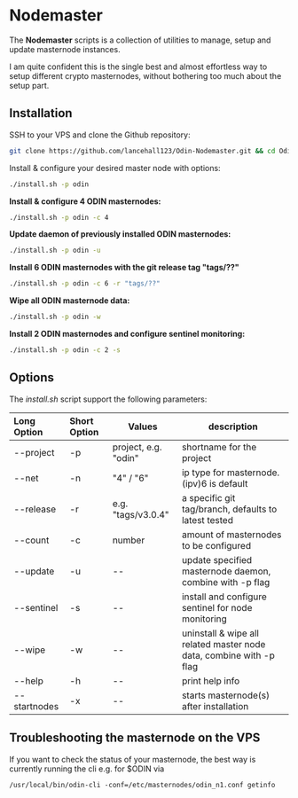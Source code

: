 # Nodemaster

The **Nodemaster** scripts is a collection of utilities to manage, setup and update masternode instances.

I am quite confident this is the single best and almost effortless way to setup different crypto masternodes, without bothering too much about the setup part.

## Installation

SSH to your VPS and clone the Github repository:

```bash
git clone https://github.com/lancehall123/Odin-Nodemaster.git && cd Odin-Nodemaster/vps
```

Install & configure your desired master node with options:

```bash
./install.sh -p odin
```

**Install & configure 4 ODIN masternodes:**

```bash
./install.sh -p odin -c 4
```

**Update daemon of previously installed ODIN masternodes:**

```bash
./install.sh -p odin -u
```

**Install 6 ODIN masternodes with the git release tag "tags/??"**

```bash
./install.sh -p odin -c 6 -r "tags/??"
```

**Wipe all ODIN masternode data:**

```bash
./install.sh -p odin -w
```

**Install 2 ODIN masternodes and configure sentinel monitoring:**

```bash
./install.sh -p odin -c 2 -s
```

## Options

The _install.sh_ script support the following parameters:

| Long Option  | Short Option | Values              | description                                                         |
| :----------- | :----------- | ------------------- | ------------------------------------------------------------------- |
| --project    | -p           | project, e.g. "odin" | shortname for the project                                           |
| --net        | -n           | "4" / "6"           | ip type for masternode. (ipv)6 is default                           |
| --release    | -r           | e.g. "tags/v3.0.4"  | a specific git tag/branch, defaults to latest tested                |
| --count      | -c           | number              | amount of masternodes to be configured                              |
| --update     | -u           | --                  | update specified masternode daemon, combine with -p flag            |
| --sentinel   | -s           | --                  | install and configure sentinel for node monitoring                  |
| --wipe       | -w           | --                  | uninstall & wipe all related master node data, combine with -p flag |
| --help       | -h           | --                  | print help info                                                     |
| --startnodes | -x           | --                  | starts masternode(s) after installation                             |

## Troubleshooting the masternode on the VPS

If you want to check the status of your masternode, the best way is currently running the cli e.g. for $ODIN via

```
/usr/local/bin/odin-cli -conf=/etc/masternodes/odin_n1.conf getinfo

```

